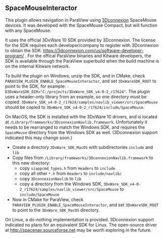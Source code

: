 ## SpaceMouseInteractor

This plugin allows navigation in ParaView using [3Dconnexion](https://3dconnexion.com) SpaceMouse devices. It was developed with the SpaceMouse Compact, but will function with any SpaceMouse.

It uses the official 3DxWare 10 SDK provided by 3Dconnexion. The license for the SDK requires each developer/company to register with 3Dconnexion to obtain the SDK: https://3dconnexion.com/us/software-developer-program/ . For the offical ParaView binaries and Kitware developers, the SDK is available through the ParaView superbuild when the build machine is on the internal Kitware network.

To build the plugin on Windows, unzip the SDK, and in CMake, check `PARAVIEW_PLUGIN_ENABLE_SpaceMouseInteractor`, and set `3DxWareSDK_ROOT` to point to the SDK, for example: `-D3DxWareSDK_DIR="C:/projects/3DxWare_SDK_v4-0-2_r17624"`. The plugin uses a header-only library from an example, so one directory must be copied: `3DxWare_SDK_v4-0-2_r17624/samples/navlib_viewer/src/SpaceMouse` should be copied to `3DxWare_SDK_v4-0-2_r17624/include/SpaceMouse`.

On MacOS, the SDK is installed with the 3DxWare 10 drivers, and is located at `/Library/frameworks/3DconnexionNavlib.framework`. Unfortunately it needs to be rearranged to match the Windows SDK, and requires the `SpaceMouse` directory from the Windows SDK as well. (3Dconnexion support indicated this may change soon.)
* Create a directory `3DxWare_SDK_MacOS` with subdirectories `include` and `lib`
* Copy files from `/Library/frameworks/3DconnexionNavlib.framework` to this new directory:
   * copy `siappcmd_types.h` from `Headers` to `include`
   * copy all other `*.h` from `Headers` to `include/navlib/`
   * copy `3DconnexionNavlib` to `lib`
   * copy a directory from the Windows SDK, `3DxWare_SDK_v4-0-2_r17624/samples/navlib_viewer/src/SpaceMouse` to `include/SpaceMouse`
* Now in CMake for ParaView, check `PARAVIEW_PLUGIN_ENABLE_SpaceMouseInteractor`, and set `3DxWareSDK_ROOT` to point to the `3DxWare_SDK_MacOS` directory.

On Linux, a do-nothing implementation is provided. 3Dconnexion support indicated no plans for an equivalent SDK for Linux. The open-source driver at http://spacenav.sourceforge.net may be worth exploring in the future.
